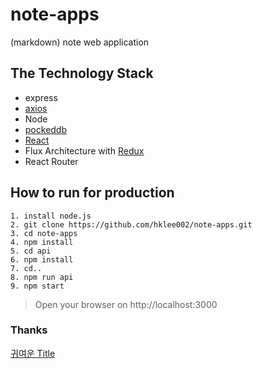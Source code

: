 # note-apps
(markdown) note web application

## The Technology Stack
- express
- [axios](https://github.com/axios/axios)
- Node
- [pockeddb](https://github.com/samisking/PocketDB)
- [React](https://github.com/facebook/react)
- Flux Architecture with [Redux](https://github.com/reactjs/redux)
- React Router

## How to run for production
```
1. install node.js
2. git clone https://github.com/hklee002/note-apps.git
3. cd note-apps
4. npm install
5. cd api
6. npm install 
7. cd..
8. npm run api
9. npm start
```
> Open your browser on http://localhost:3000


### Thanks
[귀여운 Title](https://codepen.io/bennettfeely/pen/CkHng)
